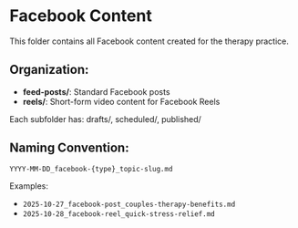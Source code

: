 # Facebook Content

This folder contains all Facebook content created for the therapy practice.

## Organization:
- **feed-posts/**: Standard Facebook posts
- **reels/**: Short-form video content for Facebook Reels

Each subfolder has: drafts/, scheduled/, published/

## Naming Convention:
`YYYY-MM-DD_facebook-{type}_topic-slug.md`

Examples:
- `2025-10-27_facebook-post_couples-therapy-benefits.md`
- `2025-10-28_facebook-reel_quick-stress-relief.md`
